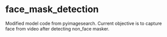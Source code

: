 # face_mask_detection
Modified model code from pyimagesearch.
Current objective is to capture face from video after detecting non_face masker.
